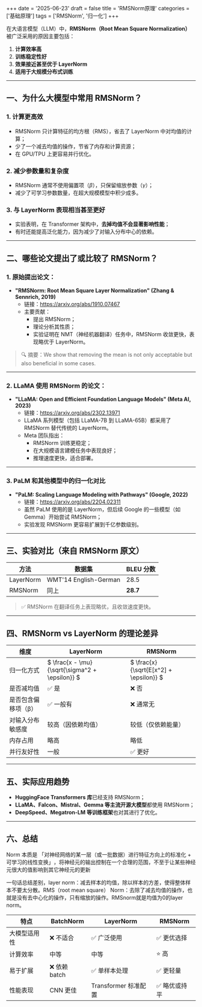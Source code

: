 +++ 
date = '2025-06-23' 
draft = false 
title = 'RMSNorm原理' 
categories = ['基础原理'] 
tags = ['RMSNorm', '归一化'] 
+++

在大语言模型（LLM）中，**RMSNorm（Root Mean Square Normalization）** 被广泛采用的原因主要包括：

1. **计算效率高**
2. **训练稳定性好**
3. **效果接近甚至优于 LayerNorm**
4. **适用于大规模分布式训练**


---

## 一、为什么大模型中常用 RMSNorm？

### 1. **计算更高效**
- RMSNorm 只计算特征的均方根（RMS），省去了 LayerNorm 中对均值的计算；
- 少了一个减去均值的操作，节省了内存和计算资源；
- 在 GPU/TPU 上更容易并行优化。

### 2. **减少参数量和复杂度**
- RMSNorm 通常不使用偏置项（$\beta$），只保留缩放参数（$\gamma$）；
- 减少了可学习参数数量，在超大规模模型中积少成多。

### 3. **与 LayerNorm 表现相当甚至更好**
- 实验表明，在 Transformer 架构中，**去掉均值不会显著影响性能**；
- 有时还能提高泛化能力，因为减少了对输入分布中心的依赖。

---

## 二、哪些论文提出了或比较了 RMSNorm？

### 1. **原始提出论文：**
- **"RMSNorm: Root Mean Square Layer Normalization" (Zhang & Sennrich, 2019)**
  - 链接：https://arxiv.org/abs/1910.07467
  - 主要贡献：
    - 提出 RMSNorm；
    - 理论分析其性质；
    - 实验证明在 NMT（神经机器翻译）任务中，RMSNorm 收敛更快，表现略优于 LayerNorm。

> 🔍 摘要：We show that removing the mean is not only acceptable but also beneficial in some cases.

---

### 2. **LLaMA 使用 RMSNorm 的论文：**
- **"LLaMA: Open and Efficient Foundation Language Models" (Meta AI, 2023)**
  - 链接：https://arxiv.org/abs/2302.13971
  - LLaMA 系列模型（包括 LLaMA-7B 到 LLaMA-65B）都采用了 RMSNorm 替代传统的 LayerNorm。
  - Meta 团队指出：
    - RMSNorm 训练更稳定；
    - 在大规模语言建模任务中表现良好；
    - 推理速度更快，适合部署。

---

### 3. **PaLM 和其他模型中的归一化对比**
- **"PaLM: Scaling Language Modeling with Pathways" (Google, 2022)**
  - 链接：https://arxiv.org/abs/2204.02311
  - 虽然 PaLM 使用的是 LayerNorm，但后续 Google 的一些模型（如 Gemma）开始尝试 RMSNorm；
  - 实验发现 RMSNorm 更容易扩展到千亿参数级别。

---

## 三、实验对比（来自 RMSNorm 原文）

| 方法 | 数据集 | BLEU 分数 |
|------|--------|------------|
| LayerNorm | WMT'14 English-German | 28.5 |
| RMSNorm   | 同上 | **28.7** |

> ✅ RMSNorm 在翻译任务上表现略优，且收敛速度更快。

---

## 四、RMSNorm vs LayerNorm 的理论差异

| 维度 | LayerNorm | RMSNorm |
|------|-----------|---------|
| 归一化方式 | $ \frac{x - \mu}{\sqrt{\sigma^2 + \epsilon}} $ | $ \frac{x}{\sqrt{E[x^2] + \epsilon}} $ |
| 是否减均值 | ✅ 是 | ❌ 否 |
| 是否包含偏移项（β） | ✅ 一般有 | ❌ 通常无 |
| 对输入分布敏感度 | 较高（因依赖均值） | 较低（仅依赖能量） |
| 内存占用 | 略高 | 略低 |
| 并行友好性 | 一般 | ✅ 更好 |

---

## 五、实际应用趋势

- **HuggingFace Transformers 库**已经支持 RMSNorm；
- **LLaMA、Falcon、Mistral、Gemma 等主流开源大模型**都使用 RMSNorm；
- **DeepSpeed、Megatron-LM 等训练框架**也对其进行了优化。

---

## 六、总结

Norm 本质是 ​​「对神经网络的某一层（或一批数据）进行特征方向上的标准化 + 可学习的线性变换」​​，将神经元的输出控制在一个合理的范围，不至于让某些神经元很大的值影响到其它神经元的更新

一句话总结差别，layer norm：减去样本的均值，除以样本的方差，使得整体样本不要太分散。RMS（root mean square） Norm：去除了减去均值的操作，也就是没有去中心化的操作，只有缩放的操作。RMSnorm就是均值为0的layer norm。

| 特点 | BatchNorm | LayerNorm | RMSNorm |
|------|-----------|-----------|---------|
| 大模型适用性 | ❌ 不适合 | ✅ 广泛使用 | ✅ 更优选择 |
| 计算效率 | 中等 | 中等 | ⭐ 高 |
| 易于扩展 | ❌ 依赖 batch | ✅ 单样本处理 | ✅ 更轻量 |
| 性能表现 | CNN 更佳 | Transformer 标准配置 | ✅ 略优或持平 |

